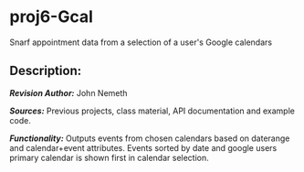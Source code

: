 # proj6-Gcal
Snarf appointment data from a selection of a user's Google calendars 

## Description:

***Revision Author:*** John Nemeth

***Sources:*** Previous projects, class material, API documentation 
and example code.

***Functionality:*** Outputs events from chosen calendars based on daterange
and calendar+event attributes. Events sorted by date and google users primary
calendar is shown first in calendar selection.

